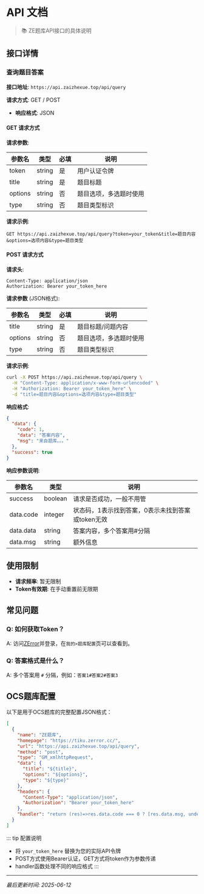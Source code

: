 # API 文档

> 📚 ZE题库API接口的具体说明

## 接口详情

### 查询题目答案

**接口地址**: `https://api.zaizhexue.top/api/query`

**请求方式**: GET / POST

- **响应格式**: JSON

#### GET 请求方式

**请求参数**:

| 参数名 | 类型 | 必填 | 说明 |
|--------|------|------|------|
| token | string | 是 | 用户认证令牌 |
| title | string | 是 | 题目标题 |
| options | string | 否 | 题目选项，多选题时使用 |
| type | string | 否 | 题目类型标识 |

**请求示例**:
```
GET https://api.zaizhexue.top/api/query?token=your_token&title=题目内容&options=选项内容&type=题目类型
```

#### POST 请求方式

**请求头**:
```
Content-Type: application/json
Authorization: Bearer your_token_here
```

**请求参数** (JSON格式):

| 参数名 | 类型 | 必填 | 说明 |
|--------|------|------|------|
| title | string | 是 | 题目标题/问题内容 |
| options | string | 否 | 题目选项，多选题时使用 |
| type | string | 否 | 题目类型标识 |

**请求示例**:
```bash
curl -X POST https://api.zaizhexue.top/api/query \
  -H "Content-Type: application/x-www-form-urlencoded" \
  -H "Authorization: Bearer your_token_here" \
  -d "title=题目内容&options=选项内容&type=题目类型"
```

**响应格式**:

```json
{
  "data": {
    "code": 1,
    "data": "答案内容",
    "msg": "来自题库。。。"
  },
  "success": true
}
```

**响应参数说明**:

| 参数名 | 类型 | 说明 |
|--------|------|------|
| success | boolean | 请求是否成功，一般不用管 |
| data.code | integer | 状态码，1表示找到答案，0表示未找到答案或token无效 |
| data.data | string | 答案内容，多个答案用#分隔 |
| data.msg | string | 额外信息 |





## 使用限制

- **请求频率**: 暂无限制
- **Token有效期**: 在手动重置前无限期



## 常见问题

### Q: 如何获取Token？
A: 访问[ZError](https://tiku.zerror.cc)并登录，在`我的>题库配置`页可以查看到。

### Q: 答案格式是什么？
A: 多个答案用 `#` 分隔，例如：`答案1#答案2#答案3`


## OCS题库配置

以下是用于OCS题库的完整配置JSON格式：

```json
[
  {
    "name": "ZE题库",
    "homepage": "https://tiku.zerror.cc/",
    "url": "https://api.zaizhexue.top/api/query",
    "method": "post",
    "type": "GM_xmlhttpRequest",
    "data": {
      "title": "${title}",
      "options": "${options}",
      "type": "${type}"
    },
    "headers": {
      "Content-Type": "application/json",
      "Authorization": "Bearer your_token_here"
    },
    "handler": "return (res)=>res.data.code === 0 ? [res.data.msg, undefined] : [undefined,res.data.data]"
  }
]
```

::: tip 配置说明
- 将 `your_token_here` 替换为您的实际API令牌
- POST方式使用Bearer认证，GET方式将token作为参数传递
- handler函数处理不同的响应格式
:::


---

*最后更新时间: 2025-06-12*